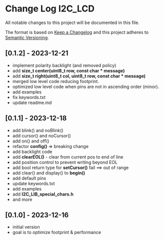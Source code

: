 # Change Log I2C_LCD

All notable changes to this project will be documented in this file.

The format is based on [Keep a Changelog](http://keepachangelog.com/)
and this project adheres to [Semantic Versioning](http://semver.org/).


## [0.1.2] - 2023-12-21
- implement polarity backlight (and removed policy)
- add **size_t center(uint8_t row, const char \* message)**
- add **size_t right(uint8_t col, uint8_t row, const char \* message)**
- merged low level code reducing footprint.
- optimized low level code when pins are not in ascending order (minor).
- add examples
- fix keywords.txt
- update readme.md


## [0.1.1] - 2023-12-18
- add blink() and noBlink()
- add cursor() and noCursor()
- add on() and off()
- refactor **config()** => breaking change
- add backlight code
- add **clearEOL()** - clear from current pos to end of line
- add position control to prevent writing beyond EOL
- add bool return type for **setCursor()** fail ==> out of range
- add clear() and display() to **begin()**
- add default pins
- update keywords.txt
- add examples
- add **I2C_LIB_special_chars.h**
- and more


## [0.1.0] - 2023-12-16
- initial version 
- goal is to optimize footprint & performance

